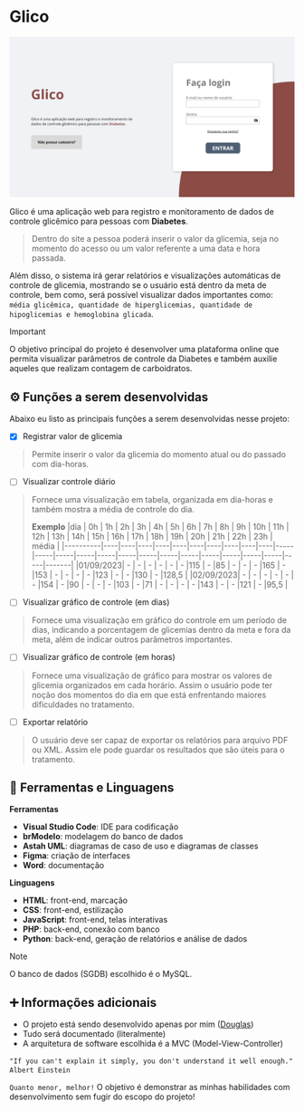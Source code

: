 # Glico

<img src="view/img/png/tela-login.png" alt="Foto da tela inicial do projeto">

Glico é uma aplicação web para registro e monitoramento de dados de controle glicêmico para pessoas com **Diabetes**.

> Dentro do site a pessoa poderá inserir o valor da glicemia, seja no momento do acesso ou um valor referente a uma data e hora passada.

Além disso, o sistema irá gerar relatórios e visualizações automáticas de controle de glicemia, mostrando se o usuário está dentro da meta de controle, bem como, será possível visualizar dados importantes como: `média glicêmica, quantidade de hiperglicemias, quantidade de hipoglicemias e hemoglobina glicada`.

> [!IMPORTANT]
> O objetivo principal do projeto é desenvolver uma plataforma online que permita visualizar parâmetros de controle da Diabetes e também auxilie aqueles que realizam contagem de carboidratos.

## ⚙ Funções a serem desenvolvidas
Abaixo eu listo as principais funções a serem desenvolvidas nesse projeto:

- [X] Registrar valor de glicemia
> Permite inserir o valor da glicemia do momento atual ou do passado com dia-horas.
- [ ] Visualizar controle diário
> Fornece uma visualização em tabela, organizada em dia-horas e também mostra a média de controle do dia.
>
> **Exemplo**
> |dia       | 0h | 1h | 2h | 3h | 4h | 5h | 6h | 7h | 8h | 9h | 10h | 11h | 12h | 13h | 14h | 15h | 16h | 17h | 18h | 19h | 20h | 21h | 22h | 23h | média |
> |----------|----|----|----|----|----|----|----|----|----|----|-----|-----|-----|-----|-----|-----|-----|-----|-----|-----|-----|-----|-----|-----|-------|
> |01/09/2023| -  | -  | -  | -  | -  | -  |115 | -  |85  | -  | -   | -   |165  | -   |153  | -   | -   | -   | -   |123  | -   | -   |130  | -   |128,5  |
> |02/09/2023| -  | -  | -  | -  | -  | -  |154 | -  |90  | -  | -   | -   |103  | -   |71   | -   | -   | -   | -   |143  | -   | -   |121  | -   |95,5   |
- [ ] Visualizar gráfico de controle (em dias)
> Fornece uma visualização em gráfico do controle em um período de dias, indicando a porcentagem de glicemias dentro da meta e fora da meta, além de indicar outros parâmetros importantes.
- [ ] Visualizar gráfico de controle (em horas)
> Fornece uma visualização de gráfico para mostrar os valores de glicemia organizados em cada horário. Assim o usuário pode ter noção dos momentos do dia em que está enfrentando maiores dificuldades no tratamento.
- [ ] Exportar relatório
> O usuário deve ser capaz de exportar os relatórios para arquivo PDF ou XML. Assim ele pode guardar os resultados que são úteis para o tratamento.

## 🔧 Ferramentas e Linguagens
**Ferramentas**
- **Visual Studio Code**: IDE para codificação
- **brModelo**: modelagem do banco de dados
- **Astah UML**: diagramas de caso de uso e diagramas de classes
- **Figma**: criação de interfaces
- **Word**: documentação

**Linguagens**
- **HTML**: front-end, marcação
- **CSS**: front-end, estilização
- **JavaScript**: front-end, telas interativas
- **PHP**: back-end, conexão com banco
- **Python**: back-end, geração de relatórios e análise de dados

> [!NOTE]
> O banco de dados (SGDB) escolhido é o MySQL.

## ➕ Informações adicionais
- O projeto está sendo desenvolvido apenas por mim ([Douglas](https://github.com/douglaslima-pro/))
- Tudo será documentado (literalmente)
- A arquitetura de software escolhida é a MVC (Model-View-Controller)

```
"If you can't explain it simply, you don't understand it well enough."
Albert Einstein
```
`Quanto menor, melhor!` O objetivo é demonstrar as minhas habilidades com desenvolvimento sem fugir do escopo do projeto!
